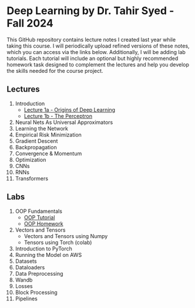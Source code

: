 # Deep Learning by Dr. Tahir Syed - Fall 2024

This GitHub repository contains lecture notes I created last year while taking this course. I will periodically upload refined versions of these notes, which you can access via the links below. Additionally, I will be adding lab tutorials. Each tutorial will include an optional but highly recommended homework task designed to complement the lectures and help you develop the skills needed for the course project.

## Lectures
1. Introduction
    - [Lecture 1a - Origins of Deep Learning](https://github.com/BilalNaseem1/Deep-Learning-Fall-24/blob/main/lecture_notes/lecture-1a.pdf)
    - [Lecture 1b - The Perceptron](https://github.com/BilalNaseem1/Deep-Learning-Fall-24/blob/main/lecture_notes/lecture-1b.pdf)
2. Neural Nets As Universal Approximators
3. Learning the Network
4. Empirical Risk Minimization
5. Gradient Descent
6. Backpropagation
7. Convergence & Momentum
8. Optimization
9. CNNs
10. RNNs
11. Transformers

## Labs
1. OOP Fundamentals
    - [OOP Tutorial](https://github.com/BilalNaseem1/Deep-Learning-Fall-24/blob/main/labs/lab-1-OOP-fundamentals.ipynb)
    - [OOP Homework](https://github.com/BilalNaseem1/Deep-Learning-Fall-24/blob/main/labs/lab-1-OOP-fundamentals-hw.md)
2. Vectors and Tensors
    - Vectors and Tensors using Numpy
    - Tensors using Torch (colab)
3. Introduction to PyTorch
4. Running the Model on AWS
5. Datasets
6. Dataloaders
7. Data Preprocessing
8. Wandb
9. Losses
10. Block Processing
11. Pipelines